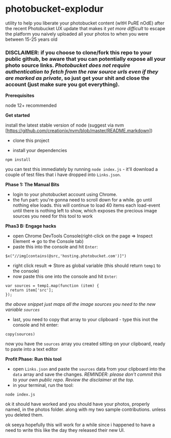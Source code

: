 # photobucket-explodur

utility to help you liberate your photobucket content (wItH PuRE nOdE) after the recent Photobucket UX update that makes it _yet more difficult_ to escape the platform you naively uploaded all your photos to when you were between 15-25 years old

### DISCLAIMER: if you choose to clone/fork this repo to your public github, be aware that you can potentially expose all your photo source links. _Photobucket does not require authentication to fetch from the raw source urls even if they are marked as private_, so just get your shit and close the account (just make sure you got everything).

**Prerequisites**

node 12+ recommended

**Get started**

install the latest stable version of node (suggest via nvm [https://github.com/creationix/nvm/blob/master/README.markdown])

- clone this project

- install your dependencies

```
npm install
```

you can test this immediately by running `node index.js` - it'll download a couple of test files that i have dropped into `Links.json`.

**Phase 1: The Manual Bits**

- login to your photobucket account using Chrome.
- the fun part: you're gonna need to scroll down for a while. go until nothing else loads. this will continue to load 40 items each load-event until there is nothing left to show, which exposes the precious image sources you need for this tool to work

**Phas3 B: Engage hacks**

- open Chrome DevTools Console(right-click on the page => Inspect Element => go to the Console tab)
- paste this into the console and hit `Enter`:

```
$x("//img[contains(@src,'hosting.photobucket.com')]")
```

- right click result => Store as global variable (this should return `temp1` to the console)
- now paste this one into the console and hit `Enter`:

```
var sources = temp1.map(function (item) {
  return item['src'];
});
```

_the above snippet just maps all the image sources you need to the new variable `sources`_

- last, you need to copy that array to your clipboard - type this inot the console and hit enter:

```
copy(sources)
```

now you have the `sources` array you created sitting on your clipboard, ready to paste into a text editor

**Profit Phase: Run this tool**

- open `Links.json` and paste the `sources` data from your clipboard into the `data` array and save the changes. _REMINDER: please don't commit this to your own public repo. Review the disclaimer at the top._
- in your terminal, run the tool:

```
node index.js
```

ok it should have worked and you should have your photos, properly named, in the photos folder. along with my two sample contributions. unless you deleted them.

ok seeya hopefully this will work for a while since i happened to have a need to write this like the day they released their new UI.
